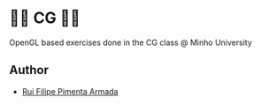 # 👾👾 CG 👾👾

OpenGL based exercises done in the CG class @ Minho University

## Author
* [Rui Filipe Pimenta Armada](https://github.com/RuiArmada)
